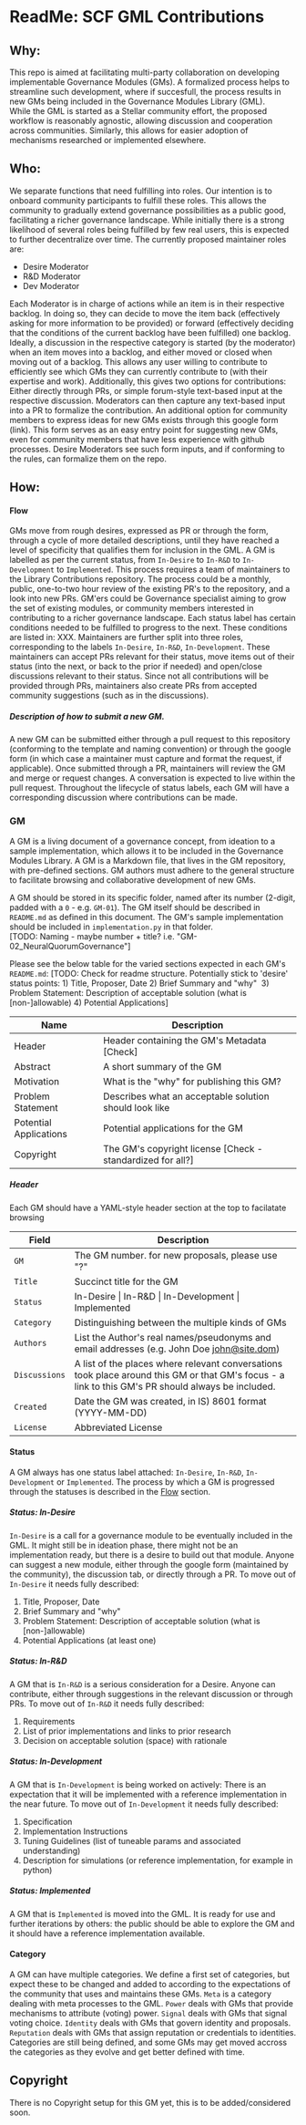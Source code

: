 # ReadMe: SCF GML Contributions

## Why:
This repo is aimed at facilitating multi-party collaboration on developing implementable Governance Modules (GMs). 
A formalized process helps to streamline such development, where if succesfull, the process results in new GMs being included in the Governance Modules Library (GML).  
While the GML is started as a Stellar community effort, the proposed workflow is reasonably agnostic, allowing discussion and cooperation across communities. 
Similarly, this allows for easier adoption of mechanisms researched or implemented elsewhere.

## Who:
We separate functions that need fulfilling into roles. Our intention is to onboard community participants to fulfill these roles. 
This allows the community to gradually extend governance possibilities as a public good, facilitating a richer governance landscape. 
While initially there is a strong likelihood of several roles being fulfilled by few real users, this is expected to further decentralize over time. 
The currently proposed maintainer roles are:
* Desire Moderator
* R&D Moderator
* Dev Moderator

Each Moderator is in charge of actions while an item is in their respective backlog. 
In doing so, they can decide to move the item back (effectively asking for more information to be provided) or forward (effectively deciding that the conditions of the current backlog have been fulfilled) one backlog.
Ideally, a discussion in the respective category is started (by the moderator) when an item moves into a backlog, and either moved or closed when moving out of a backlog. 
This allows any user willing to contribute to efficiently see which GMs they can currently contribute to (with their expertise and work). 
Additionally, this gives two options for contributions: Either directly through PRs, or simple forum-style text-based input at the respective discussion.
Moderators can then capture any text-based input into a PR to formalize the contribution. 
An additional option for community members to express ideas for new GMs exists through this google form (link). This form serves as an easy entry point for suggesting new GMs, even for community members that have less experience with github processes. 
Desire Moderators see such form inputs, and if conforming to the rules, can formalize them on the repo. 

## How:
#### Flow
GMs move from rough desires, expressed as PR or through the form, through a cycle of more detailed descriptions, until they have reached a level of specificity that qualifies them for inclusion in the GML.
A GM is labelled as per the current status, from `In-Desire` to `In-R&D` to `In-Development` to `Implemented`. 
This process requires a team of maintainers to the Library Contributions repository. 
The process could be a monthly, public, one-to-two hour review of the existing PR's to the repository, and a look into new PRs. 
GM'ers could be Governance specialist aiming to grow the set of existing modules, or community members interested in contributing to a richer governance landscape. 
Each status label has certain conditions needed to be fulfilled to progress to the next. These conditions are listed in: XXX. 
Maintainers are further split into three roles, corresponding to the labels `In-Desire`, `In-R&D`, `In-Development`. These maintainers can accept PRs relevant for their status, move items out of their status (into the next, or back to the prior if needed) and open/close discussions relevant to their status. Since not all contributions will be provided through PRs, maintainers also create PRs from accepted community suggestions (such as in the discussions). 

##### Description of how to submit a new GM.
A new GM can be submitted either through a pull request to this repository (conforming to the template and naming convention) or through the google form (in which case a maintainer must capture and format the request, if applicable).  Once submitted through a PR, maintainers will review the GM and merge or request changes. A conversation is expected to live within the pull request. Throughout the lifecycle of status labels, each GM will have a corresponding discussion where contributions can be made.  


### GM

A GM is a living document of a governance concept, from ideation to a sample implementation, which allows it to be included in the Governance Modules Library. A GM is a Markdown file, that lives in the GM repository, with pre-defined sections. GM authors must adhere to the general structure to facilitate browsing and collaborative development of new GMs. 

A GM should be stored in its specific folder, named after its number (2-digit, padded with a `0` - e.g. `GM-01`). The GM itself should be described in `README.md` as defined in this document. The GM's sample implementation should be included in `implementation.py` in that folder.   
[TODO: Naming - maybe number + title? i.e. "GM-02_NeuralQuorumGovernance"]

Please see the below table for the varied sections expected in each GM's `README.md`:
[TODO: Check for readme structure. Potentially stick to 'desire' status points: 1) Title, Proposer, Date 2) Brief Summary and "why"  3) Problem Statement: Description of acceptable solution (what is [non-]allowable) 4) Potential Applications]

Name										| Description
----										| ----
Header									| Header containing the GM's Metadata [Check]
Abstract								| A short summary of the GM 
Motivation							| What is the "why" for publishing this GM?
Problem Statement				| Describes what an acceptable solution should look like 
Potential Applications	| Potential applications for the GM 
Copyright								| The GM's copyright license [Check - standardized for all?]

##### Header
Each GM should have a YAML-style header section at the top to facilatate browsing 

Field 		        | Description
----		  	      | ----
`GM`			        | The GM number. for new proposals, please use "\?"
`Title`		        | Succinct title for the GM
`Status`	        | In-Desire \| In-R&D \| In-Development \| Implemented
`Category`      	| Distinguishing between the multiple kinds of GMs
`Authors`		      | List the Author's real names/pseudonyms and email addresses (e.g. John Doe <john@site.dom>)
`Discussions` 	  | A list of the places where relevant conversations took place around this GM or that GM's focus - a link to this GM's PR should always be included. 
`Created` 	    	| Date the GM was created, in IS) 8601 format (YYYY-MM-DD)
`License`		      | Abbreviated License 

#### Status
A GM always has one status label attached: `In-Desire`, `In-R&D`, `In-Development` or `Implemented`. The process by which a GM is progressed through the statuses is described in the [Flow](#flow) section. 

##### Status: In-Desire
`In-Desire` is a call for a governance module to be eventually included in the GML. It might still be in ideation phase, there might not be an implementation ready, but there is a desire to build out that module. Anyone can suggest a new module, either through the google form (maintained by the community), the discussion tab, or directly through a PR. 
To move out of `In-Desire` it needs fully described: 
1) Title, Proposer, Date 
2) Brief Summary and "why"  
3) Problem Statement: Description of acceptable solution (what is [non-]allowable) 
4) Potential Applications (at least one) 

##### Status: In-R&D
A GM that is `In-R&D` is a serious consideration for a Desire. Anyone can contribute, either through suggestions in the relevant discussion or through PRs. 
To move out of `In-R&D` it needs fully described: 
1) Requirements 
2) List of prior implementations and links to prior research 
3) Decision on acceptable solution (space) with rationale 

##### Status: In-Development
A GM that is `In-Development` is being worked on actively: There is an expectation that it will be implemented with a reference implementation in the near future. 
To move out of `In-Development` it needs fully described: 
1) Specification 
2) Implementation Instructions 
3) Tuning Guidelines (list of tuneable params and associated understanding) 
4) Description for simulations (or reference implementation, for example in python)  

##### Status: Implemented
A GM that is `Implemented` is moved into the GML. It is ready for use and further iterations by others: the public should be able to explore the GM and it should have a reference implementation available.

#### Category
A GM can have multiple categories. We define a first set of categories, but expect these to be changed and added to according to the expectations of the community that uses and maintains these GMs. 
`Meta` is a category dealing with meta processes to the GML. 
`Power` deals with GMs that provide mechanisms to attribute (voting) power. 
`Signal` deals with GMs that signal voting choice. 
`Identity` deals with GMs that govern identity and proposals. 
`Reputation` deals with GMs that assign reputation or credentials to identities.  
Categories are still being defined, and some GMs may get moved accross the categories as they evolve and get better defined with time.

## Copyright
There is no Copyright setup for this GM yet, this is to be added/considered soon. 
